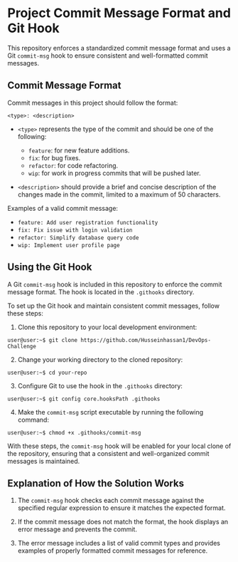 # Project Commit Message Format and Git Hook

This repository enforces a standardized commit message format and uses a Git `commit-msg` hook to ensure consistent and well-formatted commit messages.

## Commit Message Format

Commit messages in this project should follow the format:

 `<type>: <description>`

- `<type>` represents the type of the commit and should be one of the following:
  - `feature`: for new feature additions.
  - `fix`: for bug fixes.
  - `refactor`: for code refactoring.
  - `wip`: for work in progress commits that will be pushed later.

- `<description>` should provide a brief and concise description of the changes made in the commit, limited to a maximum of 50 characters.

Examples of a valid commit message:

- `feature: Add user registration functionality`
- `fix: Fix issue with login validation`
- `refactor: Simplify database query code`
- `wip: Implement user profile page`

## Using the Git Hook

A Git `commit-msg` hook is included in this repository to enforce the commit message format. The hook is located in the `.githooks` directory.

To set up the Git hook and maintain consistent commit messages, follow these steps:

1. Clone this repository to your local development environment:

```console
user@user:~$ git clone https://github.com/Husseinhassan1/DevOps-Challenge
```

2. Change your working directory to the cloned repository:
```console
user@user:~$ cd your-repo
```

3. Configure Git to use the hook in the `.githooks` directory:

```console
user@user:~$ git config core.hooksPath .githooks
```

4. Make the `commit-msg` script executable by running the following command:
```console
user@user:~$ chmod +x .githooks/commit-msg
```


With these steps, the `commit-msg` hook will be enabled for your local clone of the repository, ensuring that a consistent and well-organized commit messages is maintained.

## Explanation of How the Solution Works

1. The `commit-msg` hook checks each commit message against the specified regular expression to ensure it matches the expected format.

2. If the commit message does not match the format, the hook displays an error message and prevents the commit.

3. The error message includes a list of valid commit types and provides examples of properly formatted commit messages for reference.



